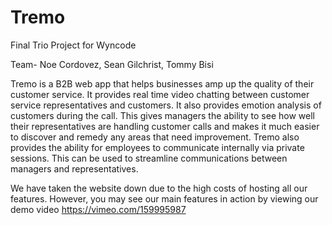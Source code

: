 
# Tremo

Final Trio Project for Wyncode

Team- Noe Cordovez, Sean Gilchrist, Tommy Bisi

Tremo is a B2B web app that helps businesses amp up the quality of their customer service. It provides real time video chatting between customer service representatives and customers. It also provides emotion analysis of customers during the call. This gives managers the ability to see how well their representatives are handling customer calls and makes it much easier to discover and remedy any areas that need improvement. Tremo also provides the ability for employees to communicate internally via private sessions. This can be used to streamline communications between managers and representatives.

We have taken the website down due to the high costs of hosting all our features.
However, you may see our main features in action by viewing our demo video https://vimeo.com/159995987
